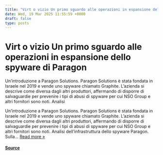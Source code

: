 ```yaml
---
title: "Virt o vizio Un primo sguardo alle operazioni in espansione dello spyware di Paragon"
date: Wed, 19 Mar 2025 11:55:59 +0000
draft: false
type: posts
---
```

# Virt o vizio Un primo sguardo alle operazioni in espansione dello spyware di Paragon





Un&#8217;introduzione a Paragon Solutions. Paragon Solutions &#232; stata fondata in Israele nel 2019 e vende uno spyware chiamato Graphite. L&#8217;azienda si descrive come diversa dagli altri produttori, affermando di disporre di salvaguardie per prevenire i tipi di abusi di spyware per cui NSO Group e altri fornitori sono noti. Analisi

Un’introduzione a Paragon Solutions. Paragon Solutions è stata fondata in Israele nel 2019 e vende uno spyware chiamato Graphite. L’azienda si descrive come diversa dagli altri produttori, affermando di disporre di salvaguardie per prevenire i tipi di abusi di spyware per cui NSO Group e altri fornitori sono noti. Analisi dell’infrastruttura dello spyware Paragon. Sulla... [Read more »](https://citizenlab.ca/2025/03/un-primo-sguardo-alle-operazioni-in-espansione-dello-spyware-di-paragon/ "Read Virtù o vizio? Un primo sguardo alle operazioni in espansione dello spyware di Paragon")

#### [Source](https://citizenlab.ca/2025/03/un-primo-sguardo-alle-operazioni-in-espansione-dello-spyware-di-paragon/)

